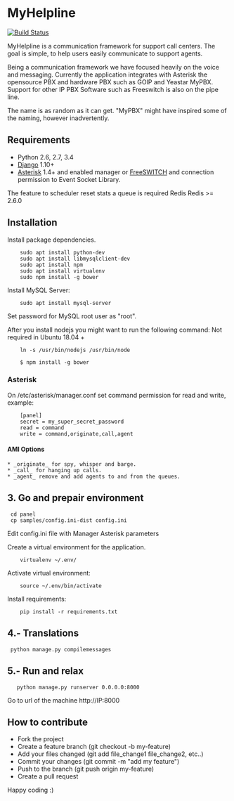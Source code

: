 # MyHelpline

[![Build Status](http://ci.helpline.co.ke/buildStatus/icon?job=myhelpline)](http://ci.helpline.co.ke/job/myhelpline/)

MyHelpline is a communication framework for support call centers.
The goal is simple, to help users easily communicate to support agents.

Being a communication framework we have focused heavily on the voice and messaging.
Currently the application integrates with Asterisk the opensource PBX and hardware PBX such as GOIP and Yeastar MyPBX.
Support for other IP PBX Software such as Freeswitch is also on the pipe line.

The name is as random as it can get. "MyPBX" might have inspired some of the naming, however inadvertently.

## Requirements

 * Python 2.6, 2.7, 3.4
 * [Django](http://djangoproject.com/) 1.10+
 * [Asterisk](http://www.asterisk.org) 1.4+ and enabled manager or [FreeSWITCH](http://www.freeswitch.org) and connection permission to Event Socket Library.

  The feature to scheduler reset stats a queue is required Redis Redis >= 2.6.0

## Installation

Install package dependencies.

```
    sudo apt install python-dev
    sudo apt install libmysqlclient-dev
    sudo apt install npm
    sudo apt install virtualenv
    sudo npm install -g bower
```

Install MySQL Server:

```
    sudo apt install mysql-server
```

Set password for MySQL root user as "root".

After you install nodejs you might want to run the following command:
Not required in Ubuntu 18.04 +

```
    ln -s /usr/bin/nodejs /usr/bin/node
```

```
    $ npm install -g bower
```

### Asterisk
On /etc/asterisk/manager.conf set command permission for read and write, example:

```
    [panel]
    secret = my_super_secret_password
    read = command
    write = command,originate,call,agent
```

#### AMI Options
    * _originate_ for spy, whisper and barge.
    * _call_ for hanging up calls.
    * _agent_ remove and add agents to and from the queues.

##  3. Go and prepair environment
 ```
  cd panel
  cp samples/config.ini-dist config.ini
 ```
  Edit config.ini file with Manager Asterisk parameters

Create a virtual environment for the application.

```
    virtualenv ~/.env/
```

Activate virtual environment:

```
    source ~/.env/bin/activate
```

Install requirements:

```
    pip install -r requirements.txt
```

## 4.- Translations
 ```
  python manage.py compilemessages
 ```


## 5.- Run and relax
 ```
    python manage.py runserver 0.0.0.0:8000
 ```

Go to url of the machine http://IP:8000


## How to contribute

 * Fork the project
 * Create a feature branch (git checkout -b my-feature)
 * Add your files changed (git add file_change1 file_change2, etc..)
 * Commit your changes (git commit -m "add my feature")
 * Push to the branch (git push origin my-feature)
 * Create a pull request

Happy coding :)
